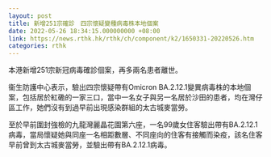 ```yaml
---
layout: post
title: 新增251宗確診　四宗懷疑變種病毒株本地個案
date: 2022-05-26 18:34:15.000000000 +08:00
link: https://news.rthk.hk/rthk/ch/component/k2/1650331-20220526.htm
categories: rthk
---
```


本港新增251宗新冠病毒確診個案，再多兩名患者離世。

衞生防護中心表示，驗出四宗懷疑帶有Omicron BA.2.12.1變異病毒株的本地個案，包括居於紅磡的一家三口，當中一名女子與另一名居於沙田的患者，均在灣仔區工作，她們沒有到過早前出現感染群組的太古城麥當勞。

至於早前圍封強檢的九龍灣麗晶花園第六座，一名99歲女住客驗出帶有BA.2.12.1病毒，當局懷疑她與同座一名相距數層、不同座向的住客有接觸而染疫，該名住客早前曾到太古城麥當勞，並驗出帶有BA.2.12.1病毒。
